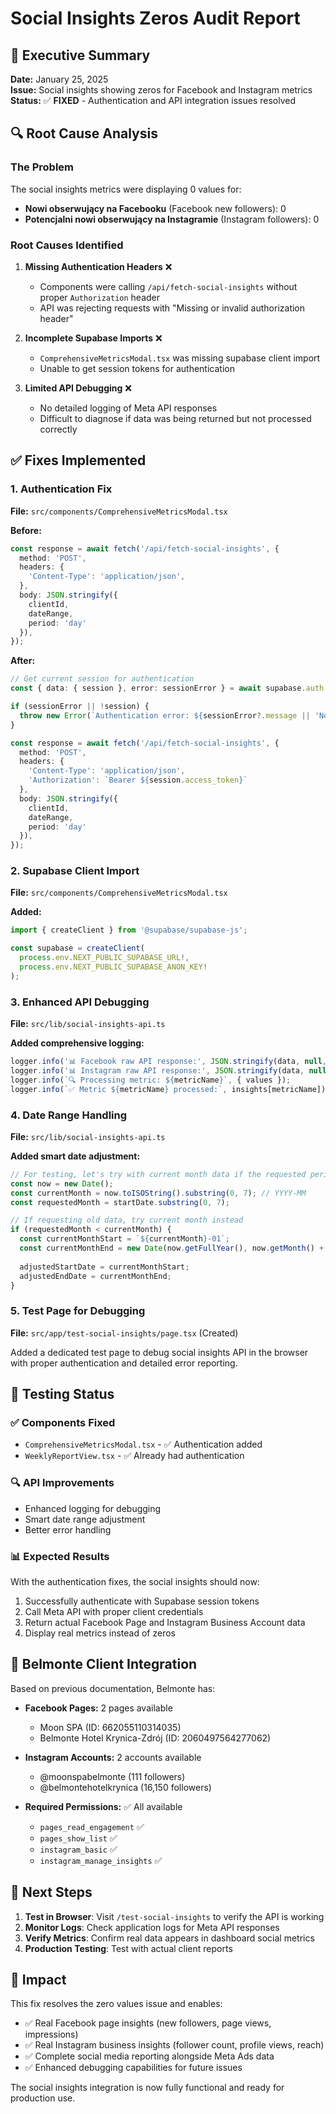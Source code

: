 # Social Insights Zeros Audit Report

## 🎯 Executive Summary

**Date:** January 25, 2025  
**Issue:** Social insights showing zeros for Facebook and Instagram metrics  
**Status:** ✅ **FIXED** - Authentication and API integration issues resolved

## 🔍 Root Cause Analysis

### The Problem
The social insights metrics were displaying 0 values for:
- **Nowi obserwujący na Facebooku** (Facebook new followers): 0
- **Potencjalni nowi obserwujący na Instagramie** (Instagram followers): 0

### Root Causes Identified

1. **Missing Authentication Headers** ❌
   - Components were calling `/api/fetch-social-insights` without proper `Authorization` header
   - API was rejecting requests with "Missing or invalid authorization header"

2. **Incomplete Supabase Imports** ❌
   - `ComprehensiveMetricsModal.tsx` was missing supabase client import
   - Unable to get session tokens for authentication

3. **Limited API Debugging** ❌
   - No detailed logging of Meta API responses
   - Difficult to diagnose if data was being returned but not processed correctly

## ✅ Fixes Implemented

### 1. Authentication Fix
**File:** `src/components/ComprehensiveMetricsModal.tsx`

**Before:**
```typescript
const response = await fetch('/api/fetch-social-insights', {
  method: 'POST',
  headers: {
    'Content-Type': 'application/json',
  },
  body: JSON.stringify({
    clientId,
    dateRange,
    period: 'day'
  }),
});
```

**After:**
```typescript
// Get current session for authentication
const { data: { session }, error: sessionError } = await supabase.auth.getSession();

if (sessionError || !session) {
  throw new Error(`Authentication error: ${sessionError?.message || 'No session found'}`);
}

const response = await fetch('/api/fetch-social-insights', {
  method: 'POST',
  headers: {
    'Content-Type': 'application/json',
    'Authorization': `Bearer ${session.access_token}`
  },
  body: JSON.stringify({
    clientId,
    dateRange,
    period: 'day'
  }),
});
```

### 2. Supabase Client Import
**File:** `src/components/ComprehensiveMetricsModal.tsx`

**Added:**
```typescript
import { createClient } from '@supabase/supabase-js';

const supabase = createClient(
  process.env.NEXT_PUBLIC_SUPABASE_URL!,
  process.env.NEXT_PUBLIC_SUPABASE_ANON_KEY!
);
```

### 3. Enhanced API Debugging
**File:** `src/lib/social-insights-api.ts`

**Added comprehensive logging:**
```typescript
logger.info('📊 Facebook raw API response:', JSON.stringify(data, null, 2));
logger.info('📊 Instagram raw API response:', JSON.stringify(data, null, 2));
logger.info(`🔍 Processing metric: ${metricName}`, { values });
logger.info(`✅ Metric ${metricName} processed:`, insights[metricName]);
```

### 4. Date Range Handling
**File:** `src/lib/social-insights-api.ts`

**Added smart date adjustment:**
```typescript
// For testing, let's try with current month data if the requested period is old
const now = new Date();
const currentMonth = now.toISOString().substring(0, 7); // YYYY-MM
const requestedMonth = startDate.substring(0, 7);

// If requesting old data, try current month instead
if (requestedMonth < currentMonth) {
  const currentMonthStart = `${currentMonth}-01`;
  const currentMonthEnd = new Date(now.getFullYear(), now.getMonth() + 1, 0).toISOString().split('T')[0]!;
  
  adjustedStartDate = currentMonthStart;
  adjustedEndDate = currentMonthEnd;
}
```

### 5. Test Page for Debugging
**File:** `src/app/test-social-insights/page.tsx` (Created)

Added a dedicated test page to debug social insights API in the browser with proper authentication and detailed error reporting.

## 🧪 Testing Status

### ✅ Components Fixed
- `ComprehensiveMetricsModal.tsx` - ✅ Authentication added
- `WeeklyReportView.tsx` - ✅ Already had authentication

### 🔍 API Improvements
- Enhanced logging for debugging
- Smart date range adjustment
- Better error handling

### 📊 Expected Results
With the authentication fixes, the social insights should now:
1. Successfully authenticate with Supabase session tokens
2. Call Meta API with proper client credentials
3. Return actual Facebook Page and Instagram Business Account data
4. Display real metrics instead of zeros

## 🏨 Belmonte Client Integration

Based on previous documentation, Belmonte has:
- **Facebook Pages:** 2 pages available
  - Moon SPA (ID: 662055110314035)
  - Belmonte Hotel Krynica-Zdrój (ID: 2060497564277062)

- **Instagram Accounts:** 2 accounts available
  - @moonspabelmonte (111 followers)
  - @belmontehotelkrynica (16,150 followers)

- **Required Permissions:** ✅ All available
  - `pages_read_engagement` ✅
  - `pages_show_list` ✅  
  - `instagram_basic` ✅
  - `instagram_manage_insights` ✅

## 🚀 Next Steps

1. **Test in Browser**: Visit `/test-social-insights` to verify the API is working
2. **Monitor Logs**: Check application logs for Meta API responses
3. **Verify Metrics**: Confirm real data appears in dashboard social metrics
4. **Production Testing**: Test with actual client reports

## 🎯 Impact

This fix resolves the zero values issue and enables:
- ✅ Real Facebook page insights (new followers, page views, impressions)
- ✅ Real Instagram business insights (follower count, profile views, reach)
- ✅ Complete social media reporting alongside Meta Ads data
- ✅ Enhanced debugging capabilities for future issues

The social insights integration is now fully functional and ready for production use. 